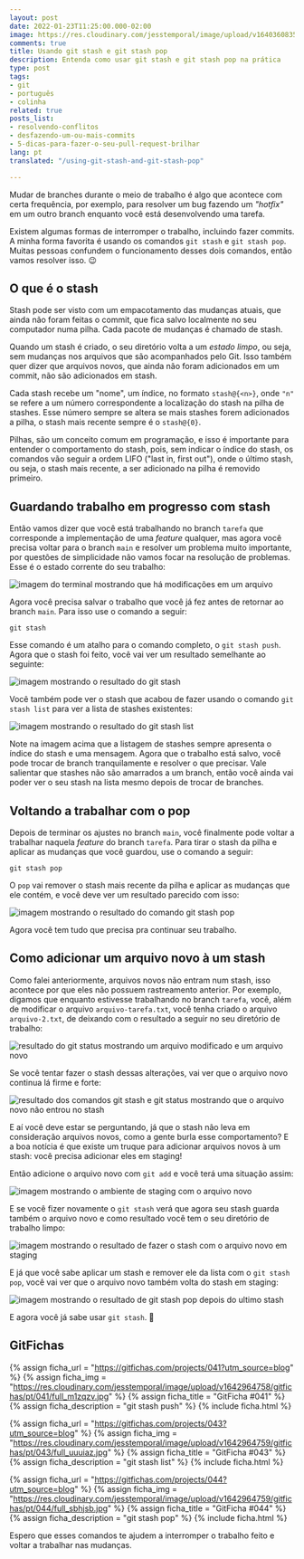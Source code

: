 ```yaml
---
layout: post
date: 2022-01-23T11:25:00.000-02:00
image: https://res.cloudinary.com/jesstemporal/image/upload/v1640360835/covers/colinha_igmf4s.png
comments: true
title: Usando git stash e git stash pop
description: Entenda como usar git stash e git stash pop na prática
type: post
tags:
- git
- português
- colinha
related: true
posts_list:
- resolvendo-conflitos
- desfazendo-um-ou-mais-commits
- 5-dicas-para-fazer-o-seu-pull-request-brilhar
lang: pt
translated: "/using-git-stash-and-git-stash-pop"

---
```

Mudar de branches durante o meio de trabalho é algo que acontece com certa frequência, por exemplo, para resolver um bug fazendo um _"hotfix"_ em um outro branch enquanto você está desenvolvendo uma tarefa.

Existem algumas formas de interromper o trabalho, incluindo fazer commits. A minha forma favorita é usando os comandos `git stash` e `git stash pop`. Muitas pessoas confundem o funcionamento desses dois comandos, então vamos resolver isso. 😉

## O que é o stash

Stash pode ser visto com um empacotamento das mudanças atuais, que ainda não foram feitas o commit, que fica salvo localmente no seu computador numa pilha. Cada pacote de mudanças é chamado de stash.

Quando um stash é criado, o seu diretório volta a um _estado limpo_, ou seja, sem mudanças nos arquivos que são acompanhados pelo Git. Isso também quer dizer que arquivos novos, que ainda não foram adicionados em um commit, não são adicionados em stash.

Cada stash recebe um "nome", um índice, no formato `stash@{<n>}`, onde `"n"` se refere a um número correspondente a localização do stash na pilha de stashes. Esse número sempre se altera se mais stashes forem adicionados a pilha, o stash mais recente sempre é o `stash@{0}`.

Pilhas, são um conceito comum em programação, e isso é importante para entender o comportamento do stash, pois, sem indicar o índice do stash, os comandos vão seguir a ordem LIFO ("last in, first out"), onde o último stash, ou seja, o stash mais recente, a ser adicionado na pilha é removido primeiro.

## Guardando trabalho em progresso com stash

Então vamos dizer que você está trabalhando no branch `tarefa` que corresponde a implementação de uma _feature_ qualquer, mas agora você precisa voltar para o branch `main` e resolver um problema muito importante, por questões de simplicidade não vamos focar na resolução de problemas. Esse é o estado corrente do seu trabalho:

![imagem do terminal mostrando que há modificações em um arquivo](https://res.cloudinary.com/jesstemporal/image/upload/v1642978865/git-stash/git-status-trabalho-em-adamento_xueuh5.png)

Agora você precisa salvar o trabalho que você já fez antes de retornar ao branch `main`. Para isso use o comando a seguir:

```console
git stash
```

Esse comando é um atalho para o comando completo, o `git stash push`. Agora que o stash foi feito, você vai ver um resultado semelhante ao seguinte:

![imagem mostrando o resultado do git stash](https://res.cloudinary.com/jesstemporal/image/upload/v1642978866/git-stash/resultado-comando-git-stash_p1e7cy.png)

Você também pode ver o stash que acabou de fazer usando o comando `git stash list` para ver a lista de stashes existentes:

![imagem mostrando o resultado do git stash list](https://res.cloudinary.com/jesstemporal/image/upload/v1642978866/git-stash/resultado-comando-git-stash-list_l1we2r.png)

Note na imagem acima que a listagem de stashes sempre apresenta o índice do stash e uma mensagem. Agora que o trabalho está salvo, você pode trocar de branch tranquilamente e resolver o que precisar. Vale salientar que stashes não são amarrados a um branch, então você ainda vai poder ver o seu stash na lista mesmo depois de trocar de branches.

## Voltando a trabalhar com o pop

Depois de terminar os ajustes no branch `main`, você finalmente pode voltar a trabalhar naquela _feature_ do branch `tarefa`. Para tirar o stash da pilha e aplicar as mudanças que você guardou, use o comando a seguir:

```console
git stash pop
```

O `pop` vai remover o stash mais recente da pilha e aplicar as mudanças que ele contém, e você deve ver um resultado parecido com isso:

![imagem mostrando o resultado do comando git stash pop](https://res.cloudinary.com/jesstemporal/image/upload/v1642978866/git-stash/resutlado-comando-git-stash-pop_x2jzwj.png)

Agora você tem tudo que precisa pra continuar seu trabalho.

## Como adicionar um arquivo novo à um stash

Como falei anteriormente, arquivos novos não entram num stash, isso acontece por que eles não possuem rastreamento anterior. Por exemplo, digamos que enquanto estivesse trabalhando no branch `tarefa`, você, além de modificar o arquivo `arquivo-tarefa.txt`, você tenha criado o arquivo `arquivo-2.txt`, de deixando com o resultado a seguir no seu diretório de trabalho:

![resultado do git status mostrando um arquivo modificado e um arquivo novo](https://res.cloudinary.com/jesstemporal/image/upload/v1642978866/git-stash/git-status-trabalho-em-adamento-arquivo-novo_sjrj2c.png)

Se você tentar fazer o stash dessas alterações, vai ver que o arquivo novo continua lá firme e forte:

![resultado dos comandos git stash e git status mostrando que o arquivo novo não entrou no stash](https://res.cloudinary.com/jesstemporal/image/upload/v1642978866/git-stash/git-stash-falha-adiocionar-arquivo-novo_fhd9yy.png)

E aí você deve estar se perguntando, já que o stash não leva em consideração arquivos novos, como a gente burla esse comportamento? E a boa notícia é que existe um truque para adicionar arquivos novos à um stash: você precisa adicionar eles em staging!

Então adicione o arquivo novo com `git add` e você terá uma situação assim:

![imagem mostrando o ambiente de staging com o arquivo novo](https://res.cloudinary.com/jesstemporal/image/upload/v1642979696/git-stash/resultado-adicionar-o-arquivo-novo-em-staging_v5mpo3.png)

E se você fizer novamente o `git stash` verá que agora seu stash guarda também o arquivo novo e como resultado você tem o seu diretório de trabalho limpo:

![imagem mostrando o resultado de fazer o stash com o arquivo novo em staging](https://res.cloudinary.com/jesstemporal/image/upload/v1642979695/git-stash/resultado-stash-salvando-tambem-o-arquivo-novo_rigmpz.png)

E já que você sabe aplicar um stash e remover ele da lista com o `git stash pop`, você vai ver que o arquivo novo também volta do stash em staging:

![imagem mostrando o resultado de git stash pop depois do ultimo stash](https://res.cloudinary.com/jesstemporal/image/upload/v1642980009/git-stash/resultado-git-stash-pop-com-arquivo-novo-em-staging_utlsqy.png)

E agora você já sabe usar `git stash`. 🎉

## GitFichas

{% assign ficha_url = "https://gitfichas.com/projects/041?utm_source=blog" %}
{% assign ficha_img = "https://res.cloudinary.com/jesstemporal/image/upload/v1642964758/gitfichas/pt/041/full_m1zqzv.jpg" %}
{% assign ficha_title = "GitFicha #041" %}
{% assign ficha_description = "git stash push" %}
{% include ficha.html %}

{% assign ficha_url = "https://gitfichas.com/projects/043?utm_source=blog" %}
{% assign ficha_img = "https://res.cloudinary.com/jesstemporal/image/upload/v1642964759/gitfichas/pt/043/full_uuuiaz.jpg" %}
{% assign ficha_title = "GitFicha #043" %}
{% assign ficha_description = "git stash list" %}
{% include ficha.html %}

{% assign ficha_url = "https://gitfichas.com/projects/044?utm_source=blog" %}
{% assign ficha_img = "https://res.cloudinary.com/jesstemporal/image/upload/v1642964759/gitfichas/pt/044/full_sbhjsb.jpg" %}
{% assign ficha_title = "GitFicha #044" %}
{% assign ficha_description = "git stash pop" %}
{% include ficha.html %}

Espero que esses comandos te ajudem a interromper o trabalho feito e voltar a trabalhar nas mudanças.
